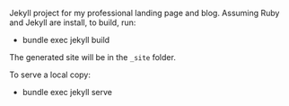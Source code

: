 Jekyll project for my professional landing page and blog. Assuming Ruby and Jekyll are install, to build, run:

* bundle exec jekyll build

The generated site will be in the `_site` folder.

To serve a local copy:

* bundle exec jekyll serve
